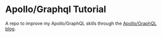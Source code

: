# Apollo/Graphql Tutorial

A repo to improve my Apollo/GraphQL skills through the [Apollo/GraphQL blog](https://www.apollographql.com/blog/).

